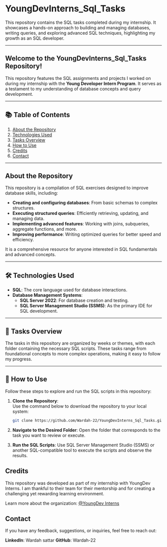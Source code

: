 # YoungDevInterns_Sql_Tasks  

This repository contains the SQL tasks completed during my internship. It showcases a hands-on approach to building and managing databases, writing queries, and exploring advanced SQL techniques, highlighting my growth as an SQL developer.  

---

## Welcome to the YoungDevInterns_Sql_Tasks Repository!  

This repository features the SQL assignments and projects I worked on during my internship with the **Young Developer Intern Program**. It serves as a testament to my understanding of database concepts and query development.  

---

## 📚 Table of Contents  

1. [About the Repository](#about-the-repository)  
2. [Technologies Used](#technologies-used)  
3. [Tasks Overview](#tasks-overview)  
4. [How to Use](#how-to-use)  
5. [Credits](#credits)  
6. [Contact](#contact)  

---

## About the Repository  

This repository is a compilation of SQL exercises designed to improve database skills, including:  
- **Creating and configuring databases**: From basic schemas to complex structures.  
- **Executing structured queries**: Efficiently retrieving, updating, and managing data.  
- **Implementing advanced features**: Working with joins, subqueries, aggregate functions, and more.  
- **Improving performance**: Writing optimized queries for better speed and efficiency.  

It is a comprehensive resource for anyone interested in SQL fundamentals and advanced concepts.  

---

## 🛠️ Technologies Used  

- **SQL**: The core language used for database interactions.  
- **Database Management Systems**:  
  - **SQL Server 2022**: For database creation and testing.  
  - **SQL Server Management Studio (SSMS)**: As the primary IDE for SQL development.  

---

## 📂 Tasks Overview  

The tasks in this repository are organized by weeks or themes, with each folder containing the necessary SQL scripts. These tasks range from foundational concepts to more complex operations, making it easy to follow my progress.  



---

## 🚀 How to Use  

Follow these steps to explore and run the SQL scripts in this repository:  

1. **Clone the Repository**:  
   Use the command below to download the repository to your local system:  
   ```bash  
   git clone https://github.com/Wardah-22/YoungDevInterns_Sql_Tasks.git

2. **Navigate to the Desired Folder**:
Open the folder that corresponds to the task you want to review or execute.

3. **Run the SQL Scripts**:
Use SQL Server Management Studio (SSMS) or another SQL-compatible tool to execute the scripts and observe the results.


## Credits

This repository was developed as part of my internship with YoungDev Interns. I am thankful to their team for their mentorship and for creating a challenging yet rewarding learning environment.

Learn more about the organization: [@YoungDev Interns](https://github.com/Young-Dev-Interns)

## Contact
If you have any feedback, suggestions, or inquiries, feel free to reach out:

**LinkedIn**: Wardah sattar
**GitHub**: Wardah-22

